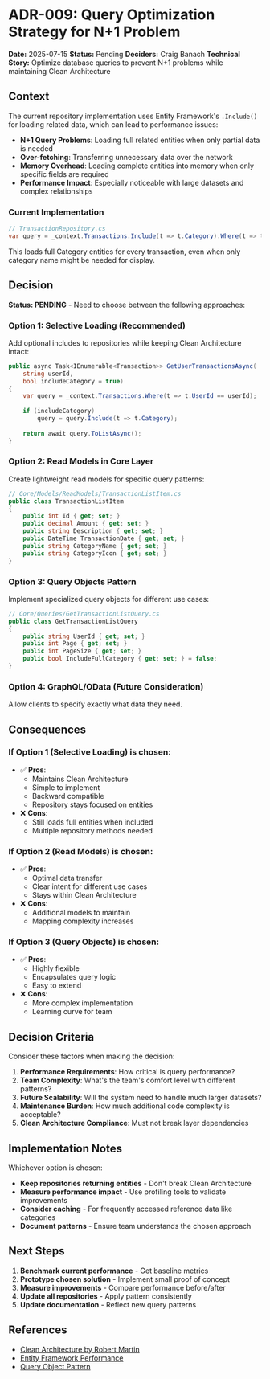 # ADR-009: Query Optimization Strategy for N+1 Problem

**Date:** 2025-07-15
**Status:** Pending
**Deciders:** Craig Banach
**Technical Story:** Optimize database queries to prevent N+1 problems while maintaining Clean Architecture

## Context

The current repository implementation uses Entity Framework's `.Include()` for loading related data, which can lead to performance issues:

- **N+1 Query Problems**: Loading full related entities when only partial data is needed
- **Over-fetching**: Transferring unnecessary data over the network
- **Memory Overhead**: Loading complete entities into memory when only specific fields are required
- **Performance Impact**: Especially noticeable with large datasets and complex relationships

### Current Implementation
```csharp
// TransactionRepository.cs
var query = _context.Transactions.Include(t => t.Category).Where(t => t.UserId == userId);
```

This loads full Category entities for every transaction, even when only category name might be needed for display.

## Decision

**Status: PENDING** - Need to choose between the following approaches:

### Option 1: Selective Loading (Recommended)
Add optional includes to repositories while keeping Clean Architecture intact:

```csharp
public async Task<IEnumerable<Transaction>> GetUserTransactionsAsync(
    string userId, 
    bool includeCategory = true)
{
    var query = _context.Transactions.Where(t => t.UserId == userId);
    
    if (includeCategory)
        query = query.Include(t => t.Category);
        
    return await query.ToListAsync();
}
```

### Option 2: Read Models in Core Layer
Create lightweight read models for specific query patterns:

```csharp
// Core/Models/ReadModels/TransactionListItem.cs
public class TransactionListItem
{
    public int Id { get; set; }
    public decimal Amount { get; set; }
    public string Description { get; set; }
    public DateTime TransactionDate { get; set; }
    public string CategoryName { get; set; }
    public string CategoryIcon { get; set; }
}
```

### Option 3: Query Objects Pattern
Implement specialized query objects for different use cases:

```csharp
// Core/Queries/GetTransactionListQuery.cs
public class GetTransactionListQuery
{
    public string UserId { get; set; }
    public int Page { get; set; }
    public int PageSize { get; set; }
    public bool IncludeFullCategory { get; set; } = false;
}
```

### Option 4: GraphQL/OData (Future Consideration)
Allow clients to specify exactly what data they need.

## Consequences

### If Option 1 (Selective Loading) is chosen:
- ✅ **Pros**: 
  - Maintains Clean Architecture
  - Simple to implement
  - Backward compatible
  - Repository stays focused on entities
- ❌ **Cons**: 
  - Still loads full entities when included
  - Multiple repository methods needed

### If Option 2 (Read Models) is chosen:
- ✅ **Pros**: 
  - Optimal data transfer
  - Clear intent for different use cases
  - Stays within Clean Architecture
- ❌ **Cons**: 
  - Additional models to maintain
  - Mapping complexity increases

### If Option 3 (Query Objects) is chosen:
- ✅ **Pros**: 
  - Highly flexible
  - Encapsulates query logic
  - Easy to extend
- ❌ **Cons**: 
  - More complex implementation
  - Learning curve for team

## Decision Criteria

Consider these factors when making the decision:

1. **Performance Requirements**: How critical is query performance?
2. **Team Complexity**: What's the team's comfort level with different patterns?
3. **Future Scalability**: Will the system need to handle much larger datasets?
4. **Maintenance Burden**: How much additional code complexity is acceptable?
5. **Clean Architecture Compliance**: Must not break layer dependencies

## Implementation Notes

Whichever option is chosen:

- **Keep repositories returning entities** - Don't break Clean Architecture
- **Measure performance impact** - Use profiling tools to validate improvements
- **Consider caching** - For frequently accessed reference data like categories
- **Document patterns** - Ensure team understands the chosen approach

## Next Steps

1. **Benchmark current performance** - Get baseline metrics
2. **Prototype chosen solution** - Implement small proof of concept
3. **Measure improvements** - Compare performance before/after
4. **Update all repositories** - Apply pattern consistently
5. **Update documentation** - Reflect new query patterns

## References

- [Clean Architecture by Robert Martin](https://blog.cleancoder.com/uncle-bob/2012/08/13/the-clean-architecture.html)
- [Entity Framework Performance](https://docs.microsoft.com/en-us/ef/core/performance/)
- [Query Object Pattern](https://martinfowler.com/eaaCatalog/queryObject.html)